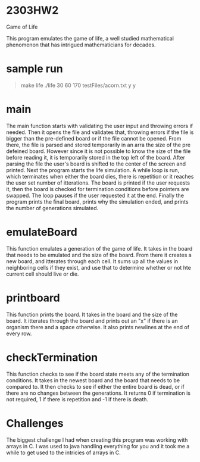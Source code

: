 # 2303HW2
Game of Life

This program emulates the game of life, a well studied mathematical phenomenon that has intrigued mathematicians for decades.

sample run
==============
>make life
>./life 30 60 170 testFiles/acorn.txt y y

main
==============
The main function starts with validating the user input and throwing errors if needed. Then it opens the file and validates that, throwing errors if the file is bigger than the pre-defined board or if the file cannot be opened.
From there, the file is parsed and stored temporarily in an arra the size of the pre defeined board. However since it is not possible to know the size of the file before reading it, it is temporarily stored in the top left of the board. 
After parsing the file the user's board is shifted to the center of the screen and printed.
Next the program starts the life simulation. A while loop is run, which terminates when either the board dies, there is repetition or it reaches the user set number of itterations. 
The board is printed if the user requests it, then the board is checked for termination conditions before pointers are swapped. The loop pauses if the user requested it at the end.
Finally the program prints the final board, prints why the simulation ended, and prints the number of generations simulated. 

emulateBoard
===============
This function emulates a generation of the game of life. 
It takes in the board that needs to be emulated and the size of the board.
From there it creates a new board, and itterates through each cell. 
It sums up all the values in neighboring cells if they exist, and use that to determine whether or not hte current cell should live or die.

printboard
===============
This function prints the board. 
It takes in the board and the size of the board.
It itterates through the board and prints out an "x" if there is an organism there and a space otherwise.
It also prints newlines at the end of every row.

checkTermination
================
This function checks to see if the board state meets any of the termination conditions.
It takes in the newest board and the board that needs to be compared to. It then checks to see if either the entire board is dead, or if there are no changes between the generations.
It returns 0 if termination is not required, 1 if there is repetition and -1 if there is death.

Challenges
===============
The biggest challenge I had when creating this program was working with arrays in C. I was used to java handling everything for you and it took me a while to get used to the intricies of arrays in C.
